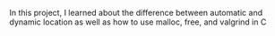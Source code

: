 In this project, I learned about the difference between automatic and dynamic location as well as how to use malloc, free, and valgrind in C
